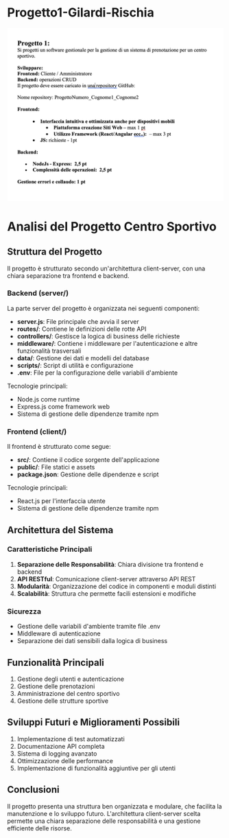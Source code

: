 # Progetto1-Gilardi-Rischia

![immagine](Testo_Progetto1.png)

# Analisi del Progetto Centro Sportivo

## Struttura del Progetto
Il progetto è strutturato secondo un'architettura client-server, con una chiara separazione tra frontend e backend.

### Backend (server/)
La parte server del progetto è organizzata nei seguenti componenti:

- **server.js**: File principale che avvia il server
- **routes/**: Contiene le definizioni delle rotte API
- **controllers/**: Gestisce la logica di business delle richieste
- **middleware/**: Contiene i middleware per l'autenticazione e altre funzionalità trasversali
- **data/**: Gestione dei dati e modelli del database
- **scripts/**: Script di utilità e configurazione
- **.env**: File per la configurazione delle variabili d'ambiente

Tecnologie principali:
- Node.js come runtime
- Express.js come framework web
- Sistema di gestione delle dipendenze tramite npm

### Frontend (client/)
Il frontend è strutturato come segue:

- **src/**: Contiene il codice sorgente dell'applicazione
- **public/**: File statici e assets
- **package.json**: Gestione delle dipendenze e script

Tecnologie principali:
- React.js per l'interfaccia utente
- Sistema di gestione delle dipendenze tramite npm

## Architettura del Sistema

### Caratteristiche Principali
1. **Separazione delle Responsabilità**: Chiara divisione tra frontend e backend
2. **API RESTful**: Comunicazione client-server attraverso API REST
3. **Modularità**: Organizzazione del codice in componenti e moduli distinti
4. **Scalabilità**: Struttura che permette facili estensioni e modifiche

### Sicurezza
- Gestione delle variabili d'ambiente tramite file .env
- Middleware di autenticazione
- Separazione dei dati sensibili dalla logica di business

## Funzionalità Principali
1. Gestione degli utenti e autenticazione
2. Gestione delle prenotazioni
3. Amministrazione del centro sportivo
4. Gestione delle strutture sportive

## Sviluppi Futuri e Miglioramenti Possibili
1. Implementazione di test automatizzati
2. Documentazione API completa
3. Sistema di logging avanzato
4. Ottimizzazione delle performance
5. Implementazione di funzionalità aggiuntive per gli utenti

## Conclusioni
Il progetto presenta una struttura ben organizzata e modulare, che facilita la manutenzione e lo sviluppo futuro. L'architettura client-server scelta permette una chiara separazione delle responsabilità e una gestione efficiente delle risorse. 
